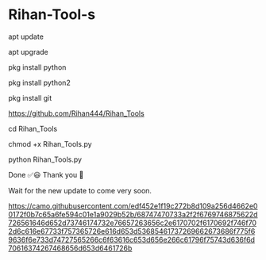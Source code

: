 # Rihan-Tool-s

apt update

apt upgrade

pkg install python

pkg install python2


pkg install git


https://github.com/Rihan444/Rihan_Tools
   

cd Rihan_Tools


chmod +x Rihan_Tools.py


python Rihan_Tools.py

Done ✅😃
  Thank you 💓

Wait for the new update to come very soon. 





https://camo.githubusercontent.com/edf452e1f19c272b8d109a256d4662e00172f0b7c65a6fe594c01e1a9029b52b/68747470733a2f2f6769746875622d726561646d652d73746174732e76657263656c2e6170702f6170692f746f702d6c616e67733f757365726e616d653d53685461737269662673686f775f69636f6e733d74727565266c6f63616c653d656e266c61796f75743d636f6d70616374267468656d653d6461726b
